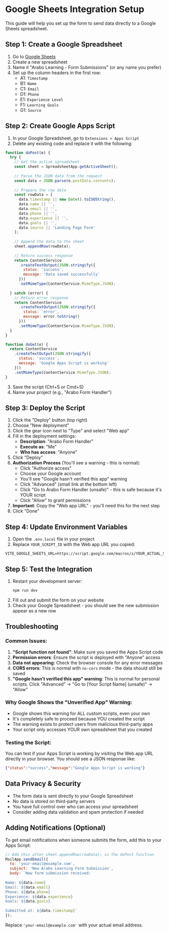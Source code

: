 # Google Sheets Integration Setup

This guide will help you set up the form to send data directly to a Google Sheets spreadsheet.

## Step 1: Create a Google Spreadsheet

1. Go to [Google Sheets](https://sheets.google.com)
2. Create a new spreadsheet
3. Name it "Arabo Learning - Form Submissions" (or any name you prefer)
4. Set up the column headers in the first row:
   - A1: `Timestamp`
   - B1: `Name`
   - C1: `Email`
   - D1: `Phone`
   - E1: `Experience Level`
   - F1: `Learning Goals`
   - G1: `Source`

## Step 2: Create Google Apps Script

1. In your Google Spreadsheet, go to `Extensions > Apps Script`
2. Delete any existing code and replace it with the following:

```javascript
function doPost(e) {
  try {
    // Get the active spreadsheet
    const sheet = SpreadsheetApp.getActiveSheet();
    
    // Parse the JSON data from the request
    const data = JSON.parse(e.postData.contents);
    
    // Prepare the row data
    const rowData = [
      data.timestamp || new Date().toISOString(),
      data.name || '',
      data.email || '',
      data.phone || '',
      data.experience || '',
      data.goals || '',
      data.source || 'Landing Page Form'
    ];
    
    // Append the data to the sheet
    sheet.appendRow(rowData);
    
    // Return success response
    return ContentService
      .createTextOutput(JSON.stringify({
        status: 'success',
        message: 'Data saved successfully'
      }))
      .setMimeType(ContentService.MimeType.JSON);
      
  } catch (error) {
    // Return error response
    return ContentService
      .createTextOutput(JSON.stringify({
        status: 'error',
        message: error.toString()
      }))
      .setMimeType(ContentService.MimeType.JSON);
  }
}

function doGet(e) {
  return ContentService
    .createTextOutput(JSON.stringify({
      status: 'success',
      message: 'Google Apps Script is working'
    }))
    .setMimeType(ContentService.MimeType.JSON);
}
```

3. Save the script (Ctrl+S or Cmd+S)
4. Name your project (e.g., "Arabo Form Handler")

## Step 3: Deploy the Script

1. Click the "Deploy" button (top right)
2. Choose "New deployment"
3. Click the gear icon next to "Type" and select "Web app"
4. Fill in the deployment settings:
   - **Description**: "Arabo Form Handler"
   - **Execute as**: "Me"
   - **Who has access**: "Anyone"
5. Click "Deploy"
6. **Authorization Process** (You'll see a warning - this is normal):
   - Click "Authorize access"
   - Choose your Google account
   - You'll see "Google hasn't verified this app" warning
   - Click "Advanced" (small link at the bottom left)
   - Click "Go to Arabo Form Handler (unsafe)" - this is safe because it's YOUR script
   - Click "Allow" to grant permissions
7. **Important**: Copy the "Web app URL" - you'll need this for the next step
8. Click "Done"

## Step 4: Update Environment Variables

1. Open the `.env.local` file in your project
2. Replace `YOUR_SCRIPT_ID` with the Web app URL you copied:

```
VITE_GOOGLE_SHEETS_URL=https://script.google.com/macros/s/YOUR_ACTUAL_SCRIPT_ID/exec
```

## Step 5: Test the Integration

1. Restart your development server:
   ```bash
   npm run dev
   ```
2. Fill out and submit the form on your website
3. Check your Google Spreadsheet - you should see the new submission appear as a new row

## Troubleshooting

### Common Issues:

1. **"Script function not found"**: Make sure you saved the Apps Script code
2. **Permission errors**: Ensure the script is deployed with "Anyone" access
3. **Data not appearing**: Check the browser console for any error messages
4. **CORS errors**: This is normal with `no-cors` mode - the data should still be saved
5. **"Google hasn't verified this app" warning**: This is normal for personal scripts. Click "Advanced" → "Go to [Your Script Name] (unsafe)" → "Allow"

### Why Google Shows the "Unverified App" Warning:

- Google shows this warning for ALL custom scripts, even your own
- It's completely safe to proceed because YOU created the script
- The warning exists to protect users from malicious third-party apps
- Your script only accesses YOUR own spreadsheet that you created

### Testing the Script:

You can test if your Apps Script is working by visiting the Web app URL directly in your browser. You should see a JSON response like:
```json
{"status":"success","message":"Google Apps Script is working"}
```

## Data Privacy & Security

- The form data is sent directly to your Google Spreadsheet
- No data is stored on third-party servers
- You have full control over who can access your spreadsheet
- Consider adding data validation and spam protection if needed

## Adding Notifications (Optional)

To get email notifications when someone submits the form, add this to your Apps Script:

```javascript
// Add this after sheet.appendRow(rowData); in the doPost function
MailApp.sendEmail({
  to: 'your-email@example.com',
  subject: 'New Arabo Learning Form Submission',
  body: `New form submission received:
  
Name: ${data.name}
Email: ${data.email}
Phone: ${data.phone}
Experience: ${data.experience}
Goals: ${data.goals}
  
Submitted at: ${data.timestamp}`
});
```

Replace `'your-email@example.com'` with your actual email address.
